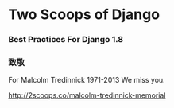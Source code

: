 # Two Scoops of Django
### Best Practices For Django 1.8

### 致敬

For Malcolm Tredinnick
1971-2013
We miss you.

http://2scoops.co/malcolm-tredinnick-memorial
